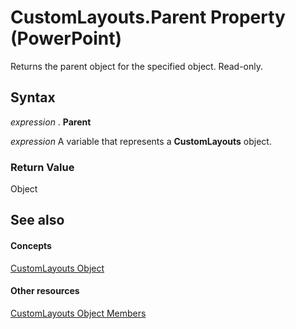 
# CustomLayouts.Parent Property (PowerPoint)

Returns the parent object for the specified object. Read-only.


## Syntax

 _expression_ . **Parent**

 _expression_ A variable that represents a **CustomLayouts** object.


### Return Value

Object


## See also


#### Concepts


[CustomLayouts Object](9ce682fb-545c-55cb-e9ac-3475f7556af1.md)
#### Other resources


[CustomLayouts Object Members](c7496788-84ba-be9a-9c39-3fbbe36186b2.md)
